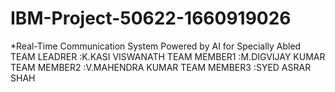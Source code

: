 # IBM-Project-50622-1660919026
*Real-Time Communication System Powered by AI for Specially Abled
TEAM LEADRER :K.KASI VISWANATH
TEAM MEMBER1 :M.DIGVIJAY KUMAR
TEAM MEMBER2 :V.MAHENDRA KUMAR
TEAM MEMBER3 :SYED ASRAR SHAH
